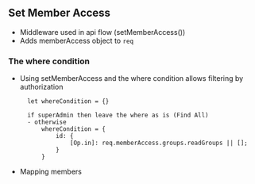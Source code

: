 ## Set Member Access
- Middleware used in api flow (setMemberAccess())
- Adds memberAccess object to `req`

### The where condition
- Using setMemberAccess and the where condition allows filtering by authorization
  ```
    let whereCondition = {}
    
    if superAdmin then leave the where as is (Find All)
    - otherwise
        whereCondition = {
            id: {
                [Op.in]: req.memberAccess.groups.readGroups || [];
            }
        }
  ```
- Mapping members
